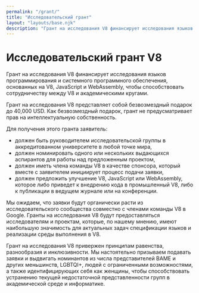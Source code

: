 ```yaml
---
permalink: "/grant/"
title: "Исследовательский грант"
layout: "layouts/base.njk"
description: "Грант на исследования V8 финансирует исследования языков программирования и системного программного обеспечения, основанных на V8, JavaScript и WebAssembly."
---
```

# Исследовательский грант V8

Грант на исследования V8 финансирует исследования языков программирования и системного программного обеспечения, основанных на V8, JavaScript и WebAssembly, чтобы способствовать сотрудничеству между V8 и академическими кругами.

Грант на исследования V8 представляет собой безвозмездный подарок до 40,000 USD. Как безвозмездный подарок, грант не предусматривает прав на интеллектуальную собственность.

Для получения этого гранта заявитель:

- должен быть руководителем исследовательской группы в аккредитованном университете в любой точке мира,
- должен номинировать одного или нескольких выдающихся аспирантов для работы над предложенным проектом,
- должен иметь члена команды V8 в качестве спонсора, который вместе с заявителем инициирует процесс подачи заявки,
- должен предложить улучшение V8, JavaScript или WebAssembly, которое либо приведет к внедрению кода в промышленный V8, либо к публикации в ведущем журнале или на конференции.

Мы ожидаем, что заявки будут органически расти из исследовательского сообщества совместно с членами команды V8 в Google. Гранты на исследования V8 будут предоставляться исследователям и проектам, которые, по нашему мнению, имеют наибольшую значимость для актуальных задач спецификации языков и реализации среды выполнения в V8.

Грант на исследования V8 привержен принципам равенства, разнообразия и инклюзивности. Мы настоятельно призываем подавать заявки и выдвигать номинантов из числа представителей BAME и других меньшинств, LGBTQI+, людей с ограниченными возможностями, а также идентифицирующих себя как женщины, чтобы способствовать устранению текущей недостаточной представленности групп в академической среде и информатике.
